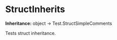 # StructInherits

**Inheritance:** object → Test.StructSimpleComments  
  
Tests struct inheritance.

